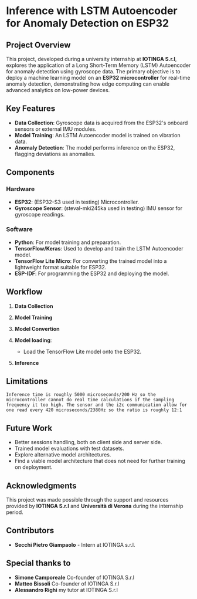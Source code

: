 # Inference with LSTM Autoencoder for Anomaly Detection on ESP32

## Project Overview
This project, developed during a university internship at **IOTINGA S.r.l**, explores the application of a Long Short-Term Memory (LSTM) Autoencoder for anomaly detection using gyroscope data. The primary objective is to deploy a machine learning model on an **ESP32 microcontroller** for real-time anomaly detection, demonstrating how edge computing can enable advanced analytics on low-power devices.

## Key Features
- **Data Collection**: Gyroscope data is acquired from the ESP32's onboard sensors or external IMU modules.
- **Model Training**: An LSTM Autoencoder model is trained on vibration data.
- **Anomaly Detection**: The model performs inference on the ESP32, flagging deviations as anomalies.


## Components
### Hardware
- **ESP32**: (ESP32-S3 used in testing) Microcontroller.
- **Gyroscope Sensor**: (steval-mki245ka used in testing) IMU sensor for gyroscope readings.


### Software
- **Python**: For model training and preparation.
- **TensorFlow/Keras**: Used to develop and train the LSTM Autoencoder model.
- **TensorFlow Lite Micro**: For converting the trained model into a lightweight format suitable for ESP32.
- **ESP-IDF**: For programming the ESP32 and deploying the model.

## Workflow
1. **Data Collection**

2. **Model Training**

3. **Model Convertion**

4. **Model loading**:
   - Load the TensorFlow Lite model onto the ESP32.

5. **Inference**

## Limitations
    Inference time is roughly 5000 microseconds/200 Hz so the microcontroller cannot do real time calculations if the sampling frequency it too high. The sensor and the i2c communication allow for one read every 420 microseconds/2380Hz so the ratio is roughly 12:1 
## Future Work
- Better sessions handling, both on client side and server side.
- Trained model evaluations with test datasets.
- Explore alternative model architectures.
- Find a viable model architecture that does not need for further training on deployment.


## Acknowledgments
This project was made possible through the support and resources provided by **IOTINGA S.r.l** and **Università di Verona** during the internship period.


## Contributors
   - **Secchi Pietro Giampaolo** - Intern at IOTINGA s.r.l.

## Special thanks to
   - **Simone Camporeale**  Co-founder of IOTINGA S.r.l
   - **Matteo Bissoli**     Co-founder of IOTINGA S.r.l
   - **Alessandro Righi**   my tutor at IOTINGA S.r.l
